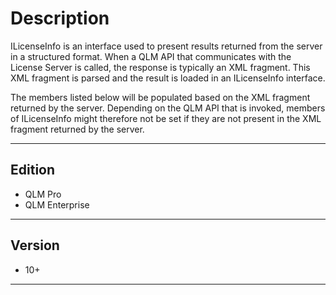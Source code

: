 # Description

ILicenseInfo is an interface used to present results returned from the server in a structured format. When a QLM API that communicates with the License Server is called, the response is typically an XML fragment. This XML fragment is parsed and the result is loaded in an ILicenseInfo interface.

The members listed below will be populated based on the XML fragment returned by the server. Depending on the QLM API that is invoked, members of ILicenseInfo might therefore not be set if they are not present in the XML fragment returned by the server.

***

## Edition

* QLM Pro
* QLM Enterprise

***

## Version

* 10+

***
